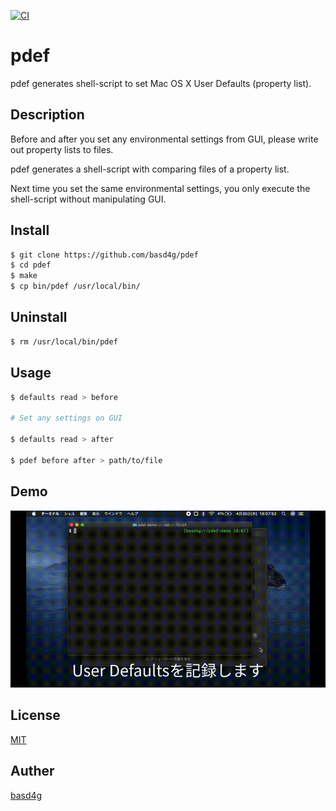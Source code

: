 [![CI](https://github.com/basd4g/pdef/workflows/CI/badge.svg)](https://github.com/basd4g/pdef/actions)
# pdef

pdef generates shell-script to set Mac OS X User Defaults (property list).

## Description

Before and after you set any environmental settings from GUI, please write out property lists to files.

pdef generates a shell-script with comparing files of a property list.

Next time you set the same environmental settings, you only execute the shell-script without manipulating GUI.

## Install

```sh
$ git clone https://github.com/basd4g/pdef
$ cd pdef
$ make
$ cp bin/pdef /usr/local/bin/
```

## Uninstall

```sh
$ rm /usr/local/bin/pdef 
```

## Usage

```sh
$ defaults read > before

# Set any settings on GUI

$ defaults read > after

$ pdef before after > path/to/file
```

## Demo

![demo movie](demo.gif)

## License

[MIT](https://github.com/basd4g/pdef/blob/master/LICENSE)

## Auther

[basd4g](https://github.com/basd4g)

